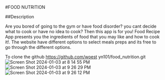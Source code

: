 #FOOD NUTRITION

##Description

Are you bored of going to the gym or have food disorder? you cant decide what to  cook or have no idea to cook? Then this app is for you! Food Recipe App presents you the ingredients of food that you may like and how to cook it!. The website have different options to select meals preps and its free to go  through the different options.

To clone the github https://github.com/woest yn101/food_nutrition.git
![Screen Shot 2024-01-03 at 8 14 55 PM](https://github.com/woestyn101/food_nutrition/assets/150096498/7830d958-985d-49e8-81a5-2126638f362b)
![Screen Shot 2024-01-03 at 9 26 29 PM](https://github.com/woestyn101/food_nutrition/assets/150096498/7cd68984-e369-4812-8de2-3cbdd37be522)
![Screen Shot 2024-01-03 at 9 26 12 PM](https://github.com/woestyn101/food_nutrition/assets/150096498/0ab921d7-c74e-4b65-bd9f-9b8867607ff2)

